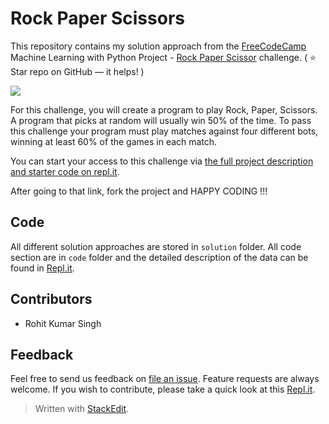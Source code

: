 
# Rock Paper Scissors 
This repository contains my solution approach from the  [FreeCodeCamp](https://www.freecodecamp.org/learn/) Machine Learning with Python Project - [Rock Paper Scissor](https://www.kaggle.com/mohansacharya/graduate-admissions) challenge. ( ⭐️ Star repo on GitHub — it helps! )

<img src="https://demonstrations.wolfram.com/RockPaperScissorsWithAIPlayer/img/popup_1.png" align="center">
 
For this challenge, you will create a program to play Rock, Paper, Scissors. A program that picks at random will usually win 50% of the time. To pass this challenge your program must play matches against four different bots, winning at least 60% of the games in each match.

You can start your access to this challenge via [the full project description and starter code on repl.it](https://repl.it/github/freeCodeCamp/boilerplate-rock-paper-scissors).

After going to that link, fork the project and HAPPY CODING !!!

## Code
All different solution approaches are stored in `solution` folder. All code section are in `code` folder and the detailed description of the data can be found in [Repl.it](https://repl.it/@rohitsingh28/boilerplate-rock-paper-scissors#README.md).

## Contributors

- Rohit Kumar Singh

## Feedback
Feel free to send us feedback on [file an issue](https://github.com/RohitLearner/Rock-Paper-Scissors/issues). Feature requests are always welcome. If you wish to contribute, please take a quick look at this [Repl.it](https://repl.it/@rohitsingh28/boilerplate-rock-paper-scissors#README.md).
> Written with [StackEdit](https://stackedit.io/).
